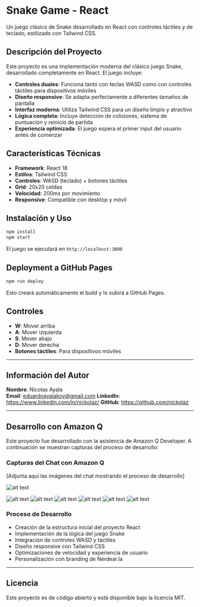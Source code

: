 # Snake Game - React

Un juego clásico de Snake desarrollado en React con controles táctiles y de teclado, estilizado con Tailwind CSS.

## Descripción del Proyecto

Este proyecto es una implementación moderna del clásico juego Snake, desarrollado completamente en React. El juego incluye:

- **Controles duales**: Funciona tanto con teclas WASD como con controles táctiles para dispositivos móviles
- **Diseño responsive**: Se adapta perfectamente a diferentes tamaños de pantalla
- **Interfaz moderna**: Utiliza Tailwind CSS para un diseño limpio y atractivo
- **Lógica completa**: Incluye detección de colisiones, sistema de puntuación y reinicio de partida
- **Experiencia optimizada**: El juego espera el primer input del usuario antes de comenzar

## Características Técnicas

- **Framework**: React 18
- **Estilos**: Tailwind CSS
- **Controles**: WASD (teclado) + botones táctiles
- **Grid**: 20x20 celdas
- **Velocidad**: 200ms por movimiento
- **Responsive**: Compatible con desktop y móvil

## Instalación y Uso

```bash
npm install
npm start
```

El juego se ejecutará en `http://localhost:3000`

## Deployment a GitHub Pages

```bash
npm run deploy
```

Esto creará automáticamente el build y lo subirá a GitHub Pages.

## Controles

- **W**: Mover arriba
- **A**: Mover izquierda  
- **S**: Mover abajo
- **D**: Mover derecha
- **Botones táctiles**: Para dispositivos móviles

---

## Información del Autor

<!-- Sección para que el autor complete sus datos -->

**Nombre**: Nicolas Ayala  
**Email**: eduardoayalakoy@gmail.com
**LinkedIn**: https://www.linkedin.com/in/nickolaz/
**GitHub**: https://github.com/nickolaz

---

## Desarrollo con Amazon Q

Este proyecto fue desarrollado con la asistencia de Amazon Q Developer. A continuación se muestran capturas del proceso de desarrollo:

<!-- Sección para adjuntar imágenes del chat con Amazon Q -->

### Capturas del Chat con Amazon Q

[Adjunta aquí las imágenes del chat mostrando el proceso de desarrollo]

![alt text](image.png)

![alt text](image-1.png)
![alt text](image-2.png)
![alt text](image-3.png)
![alt text](image-4.png)
![alt text](image-5.png)
![alt text](image-6.png)

### Proceso de Desarrollo

- Creación de la estructura inicial del proyecto React
- Implementación de la lógica del juego Snake
- Integración de controles WASD y táctiles
- Diseño responsive con Tailwind CSS
- Optimizaciones de velocidad y experiencia de usuario
- Personalización con branding de Nerdear.la

---

## Licencia

Este proyecto es de código abierto y está disponible bajo la licencia MIT.